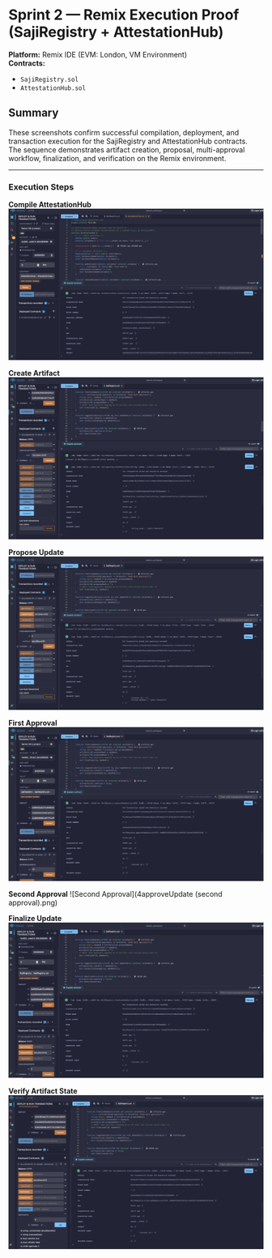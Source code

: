 # Sprint 2 — Remix Execution Proof (SajiRegistry + AttestationHub)

**Platform:** Remix IDE (EVM: London, VM Environment)  
**Contracts:**  
- `SajiRegistry.sol`  
- `AttestationHub.sol`  

## Summary
These screenshots confirm successful compilation, deployment, and transaction execution for the SajiRegistry and AttestationHub contracts.  
The sequence demonstrates artifact creation, proposal, multi-approval workflow, finalization, and verification on the Remix environment.

---

### Execution Steps

**Compile AttestationHub**
![Compile AttestationHub](0compile_AttestationHub.png)

**Create Artifact**
![Create Artifact](1createArtifact.png)

**Propose Update**
![Propose Update](2proposeUpdate.png)

**First Approval**
![First Approval](3approveUpdate_firstapproval.png)

**Second Approval**
![Second Approval](4approveUpdate (second approval).png)

**Finalize Update**
![Finalize Update](5finalizeUpdate.png)

**Verify Artifact State**
![Verify Artifact State](6verifyArtifactState.png)
